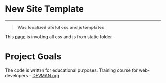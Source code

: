 # New Site Template

____
> **Was localized ufeful css and js templates**

This [page](https://samstudy.github.io/16_offline_site/index) is invoking all css and js from static folder

# Project Goals

The code is written for educational purposes. Training course for web-developers - [DEVMAN.org](https://devman.org)

